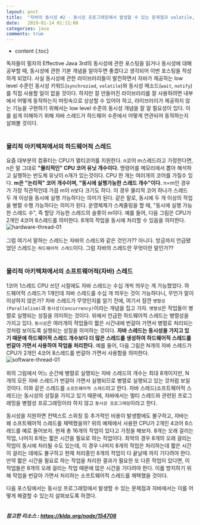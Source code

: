 ```yaml
---
layout: post
title:  "자바의 동시성 #2 - 동시성 프로그래밍에서 발생할 수 있는 문제점과 volatile, synchrozied 키워드"
date:   2019-01-14 01:11:00
categories: java
comments: true
---
```

* content
{:toc}

독자들이 필자의 Effective Java 3rd의 동시성에 관한 포스팅을 읽거나 동시성에 대해 공부할 때, 동시성에 관한 기본 개념을 알아두면 좋겠다고 생각되어 이번 포스팅을 작성하게 되었다. 사실 동시성에 관한 라이브러리들이 발전하면서 자바가 제공하는 low level 수준인 동시성 키워드(`synchrozied`, `volatile`)와 동시성 메소드(`wait`, `notify`)를 직접 사용할 일이 없을 것이다. 하지만 잘 만들어진 라이브러리를 잘 사용하려면 내부에서 어떻게 동작하는지 머릿속으로 상상할 수 있어야 하고, 라이브러리가 제공하지 않는 기능을 구현하기 위해서는 low level 수준의 동시성 개념을 잘 알 필요성이 있다. 이를 쉽게 이해하기 위해 자바 스레드가 하드웨어 수준에서 어떻게 연관되어 동작하는지 살펴볼 것이다. 
<br><br>

### 물리적 아키텍쳐에서의 하드웨어적 스레드
요즘 대부분의 컴퓨터는 CPU가 멀티코어를 지원한다. n코어 m스레드라고 가정한다면, n은 말 그대로 **"물리적인" CPU 코어 유닛 개수이다.** 명령어를 메모리에서 뽑아 해석하고 실행하는 반도체 유닛이 n개가 있는것이다. CPU 한 개는 여러개의 코어를 가질수 있다. **m은 "논리적" 코어 개수이며, "동시에 실행가능한 스레드 개수"이다.** n=m인 경우가 가장 직관적인데 가끔 m이 n보다 크기도 하다. 이 경우 물리적 코어 하나가 스레드 두 개 이상을 동시에 실행 가능하다는 의미가 된다. 같은 말로, 동시에 두 개 이상의 작업을 병렬 수행 가능하다는 의미가 된다. 운영체제가 스케줄링을 할 때, "동시에 실행 가능한 스레드 수", 즉 할당 가능한 스레드의 슬롯이 m이다. 예를 들어, 다음 그림은 CPU가 2개인 4코어 8스레드를 의미한다. 8개의 작업을 동시에 처리할 수 있음을 의미한다.
<br>
![hardware-thread-01](https://user-images.githubusercontent.com/19832483/51107760-22567180-1833-11e9-840e-ac61236b675e.png)
<br><br>
그럼 여기서 말하는 스레드는 자바의 스레드와 같은 것인가?? 아니다. 방금까지 언급됐었던 스레드는 `하드웨어적 스레드`이다. 그럼 자바의 스레드란 무엇이란 말인가?? 
<br><br>

### 물리적 아키텍쳐에서의 소프트웨어적(자바) 스레드
1코어 1스레드 CPU 쓰던 시절에도 자바 스레드는 수십 개씩 띄우는 게 가능했었다. 하드웨어적 스레드가 1개인데 자바 스레드를 수십 개 띄우는 것이 가능하다니, 무언가 말이 이상하지 않은가? 자바 스레드가 무엇인지를 알기 전에, 여기서 잠깐 `병렬성(Parallelism)`과 `동시성(Concurrency)`이라는 개념을 집고 가자. `병렬성`은 작업들이 병렬로 실행되는 성질을 의미하는 것이다. 위에서 언급한 하드웨어적 스레드는 병렬성을 가지고 있다. `동시성`은 여러개의 작업들이 짧은 시간내에 번갈아 가면서 병렬로 처리되는 것처럼 보이도록 실행되는 성질을 의미하는 것이다. **자바 스레드는 동시성을 가지고 있기 때문에 하드웨어적 스레드 개수보다 더 많은 스레드를 생성하여 하드웨어적 스레드를 번갈아 가면서 사용하여 작업을 처리한다.** 예를 들어, 다음 그림은 N개의 자바 스레드가 CPU가 2개인 4코어 8스레드를 번갈아 가면서 사용함을 의미한다.
<br>
![software-thread-01](https://user-images.githubusercontent.com/19832483/51109579-fb9b3980-1838-11e9-8a11-964ee175ab19.png)
<br><br>
위의 그림에서 어느 순간에 병렬로 실행되는 자바 스레드의 개수는 최대 8개이지만, N개의 모든 자바 스레드가 번갈아 가면서 실행되므로 병렬로 실행되고 있는 것처럼 보일것이다. 이와 같은 스레드를 `소프트웨어적 스레드`라고 한다. 자바 스레드(소프트웨어적 스레드)는 동시성의 성질을 가지고 있기 때문에, 자바에서는 멀티 스레드와 관련된 프로그래밍을 병렬성 프로그래밍이라 하지 않고 `동시성 프로그래밍`이라고 한다.

동시성을 지원하면 컨텍스트 스위칭 등 추가적인 비용이 발생함에도 불구하고, 자바는 왜 소프트웨어적 스레드를 채택했을까? 위의 예제에서 사용한 CPU가 2개인 4코어 8스레드를 예로 들어보자. 현재 총 16개의 작업이 있다고 가정을 해보자. 8개는 오래 걸리는 작업, 나머지 8개는 짧은 시간을 필요로 하는 작업이다. 최악의 경우 8개의 오래 걸리는 작업이 동시에 처리될 수도 있는데, 이 경우 나머지 8개의 작업은 처리하는데 짧은 시간이 걸리는 데에도 불구하고 현재 처리중인 8개의 작업이 다 끝날때 까지 기다려야 한다. 만약 짧은 시간을 필요로 하는 작업을 처리한 결과가 필요한 또 다른 작업이 있다면, 이 작업들은 8개의 오래 걸리는 작업 때문에 많은 시간을 기다려야 한다. 이를 방지하기 위해 작업을 번갈아 가면서 처리하는 소프트웨어적 스레드를 채택했을 것이다.

다음 포스팅에서는 동시성 프로그래밍에서 발생할 수 있는 문제점과 자바에서는 이를 어떻게 해결할 수 있는지 살펴보도록 하겠다.
<br><br><br>
***참고한 리소스 : https://kldp.org/node/154708***